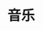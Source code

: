 ---
title: "音乐"
hybrid: true
cover:
    image: bird_singing.png
    alt: "a bird that can read and sing"
    relative: true
summary: 音乐多么高兴，多么愉快呀！叫人觉得仿佛再稍稍等一会，我们就会懂得我们为什么活着，我们为什么痛苦似的……
weight: 2
ShowRssButtonInSectionTermList: false
---